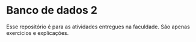 # Banco de dados 2
Esse repositório é para as atividades entregues na faculdade. São apenas exercícios e explicações.
